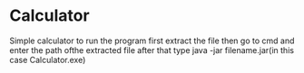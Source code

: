 # Calculator
Simple calculator 
to run the program first extract the file
then go to cmd and enter the path ofthe extracted file
after that type java -jar filename.jar(in this case Calculator.exe) 
